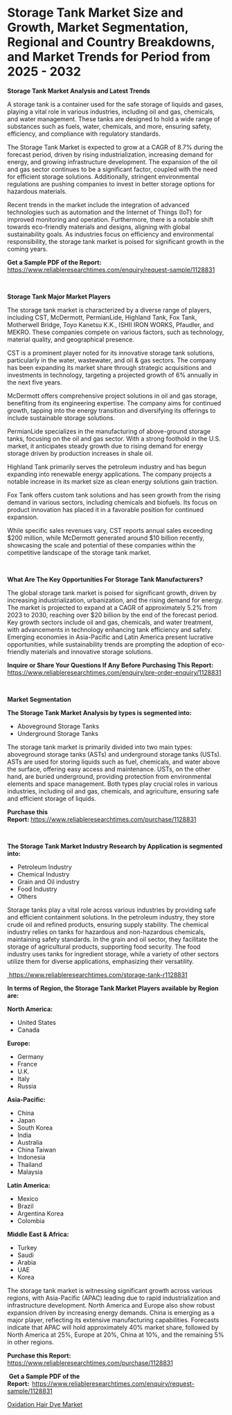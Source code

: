 <p><h1>Storage Tank Market Size and Growth, Market Segmentation, Regional and Country Breakdowns, and Market Trends for Period from 2025 -  2032</h1></p><p><strong>Storage Tank Market Analysis and Latest Trends</strong></p>
<p><p>A storage tank is a container used for the safe storage of liquids and gases, playing a vital role in various industries, including oil and gas, chemicals, and water management. These tanks are designed to hold a wide range of substances such as fuels, water, chemicals, and more, ensuring safety, efficiency, and compliance with regulatory standards.</p><p>The Storage Tank Market is expected to grow at a CAGR of 8.7% during the forecast period, driven by rising industrialization, increasing demand for energy, and growing infrastructure development. The expansion of the oil and gas sector continues to be a significant factor, coupled with the need for efficient storage solutions. Additionally, stringent environmental regulations are pushing companies to invest in better storage options for hazardous materials.</p><p>Recent trends in the market include the integration of advanced technologies such as automation and the Internet of Things (IoT) for improved monitoring and operation. Furthermore, there is a notable shift towards eco-friendly materials and designs, aligning with global sustainability goals. As industries focus on efficiency and environmental responsibility, the storage tank market is poised for significant growth in the coming years.</p></p>
<p><strong>Get a Sample PDF of the Report:&nbsp;</strong> <a href="https://www.reliableresearchtimes.com/enquiry/request-sample/1128831?utm_campaign=2198&utm_medium=2&utm_source=Github&utm_content=ia&utm_term=05022025&utm_id=storage-tank">https://www.reliableresearchtimes.com/enquiry/request-sample/1128831</a></p>
<p>&nbsp;</p>
<p><strong>Storage Tank Major Market Players</strong></p>
<p><p>The storage tank market is characterized by a diverse range of players, including CST, McDermott, PermianLide, Highland Tank, Fox Tank, Motherwell Bridge, Toyo Kanetsu K.K., ISHII IRON WORKS, Pfaudler, and MEKRO. These companies compete on various factors, such as technology, material quality, and geographical presence.</p><p>CST is a prominent player noted for its innovative storage tank solutions, particularly in the water, wastewater, and oil & gas sectors. The company has been expanding its market share through strategic acquisitions and investments in technology, targeting a projected growth of 6% annually in the next five years.</p><p>McDermott offers comprehensive project solutions in oil and gas storage, benefiting from its engineering expertise. The company aims for continued growth, tapping into the energy transition and diversifying its offerings to include sustainable storage solutions.</p><p>PermianLide specializes in the manufacturing of above-ground storage tanks, focusing on the oil and gas sector. With a strong foothold in the U.S. market, it anticipates steady growth due to rising demand for energy storage driven by production increases in shale oil.</p><p>Highland Tank primarily serves the petroleum industry and has begun expanding into renewable energy applications. The company projects a notable increase in its market size as clean energy solutions gain traction.</p><p>Fox Tank offers custom tank solutions and has seen growth from the rising demand in various sectors, including chemicals and biofuels. Its focus on product innovation has placed it in a favorable position for continued expansion.</p><p>While specific sales revenues vary, CST reports annual sales exceeding $200 million, while McDermott generated around $10 billion recently, showcasing the scale and potential of these companies within the competitive landscape of the storage tank market.</p></p>
<p>&nbsp;</p>
<p><strong>What Are The Key Opportunities For Storage Tank Manufacturers?</strong></p>
<p><p>The global storage tank market is poised for significant growth, driven by increasing industrialization, urbanization, and the rising demand for energy. The market is projected to expand at a CAGR of approximately 5.2% from 2023 to 2030, reaching over $20 billion by the end of the forecast period. Key growth sectors include oil and gas, chemicals, and water treatment, with advancements in technology enhancing tank efficiency and safety. Emerging economies in Asia-Pacific and Latin America present lucrative opportunities, while sustainability trends are prompting the adoption of eco-friendly materials and innovative storage solutions.</p></p>
<p><strong>Inquire or Share Your Questions If Any Before Purchasing This Report:</strong> <a href="https://www.reliableresearchtimes.com/enquiry/pre-order-enquiry/1128831?utm_campaign=2198&utm_medium=2&utm_source=Github&utm_content=ia&utm_term=05022025&utm_id=storage-tank">https://www.reliableresearchtimes.com/enquiry/pre-order-enquiry/1128831</a></p>
<p>&nbsp;</p>
<p><strong>Market Segmentation</strong></p>
<p><strong>The Storage Tank Market Analysis by types is segmented into:</strong></p>
<p><ul><li>Aboveground Storage Tanks</li><li>Underground Storage Tanks</li></ul></p>
<p><p>The storage tank market is primarily divided into two main types: aboveground storage tanks (ASTs) and underground storage tanks (USTs). ASTs are used for storing liquids such as fuel, chemicals, and water above the surface, offering easy access and maintenance. USTs, on the other hand, are buried underground, providing protection from environmental elements and space management. Both types play crucial roles in various industries, including oil and gas, chemicals, and agriculture, ensuring safe and efficient storage of liquids.</p></p>
<p><strong>Purchase this Report:&nbsp;</strong><a href="https://www.reliableresearchtimes.com/purchase/1128831?utm_campaign=2198&utm_medium=2&utm_source=Github&utm_content=ia&utm_term=05022025&utm_id=storage-tank">https://www.reliableresearchtimes.com/purchase/1128831</a></p>
<p>&nbsp;</p>
<p><strong>The Storage Tank Market Industry Research by Application is segmented into:</strong></p>
<p><ul><li>Petroleum Industry</li><li>Chemical Industry</li><li>Grain and Oil industry</li><li>Food Industry</li><li>Others</li></ul></p>
<p><p>Storage tanks play a vital role across various industries by providing safe and efficient containment solutions. In the petroleum industry, they store crude oil and refined products, ensuring supply stability. The chemical industry relies on tanks for hazardous and non-hazardous chemicals, maintaining safety standards. In the grain and oil sector, they facilitate the storage of agricultural products, supporting food security. The food industry uses tanks for ingredient storage, while a variety of other sectors utilize them for diverse applications, emphasizing their versatility.</p></p>
<p><a href="https://www.reliableresearchtimes.com/storage-tank-r1128831?utm_campaign=2198&utm_medium=2&utm_source=Github&utm_content=ia&utm_term=05022025&utm_id=storage-tank">&nbsp;https://www.reliableresearchtimes.com/storage-tank-r1128831</a></p>
<p><strong>In terms of Region, the Storage Tank Market Players available by Region are:</strong></p>
<p>
    <p> <strong> North America: </strong>
        <ul>
            <li>United States</li>
            <li>Canada</li>
        </ul>
        </p> 
    <p> <strong> Europe: </strong>
        <ul>
            <li>Germany</li>
            <li>France</li>
            <li>U.K.</li>
            <li>Italy</li>
            <li>Russia</li>
        </ul>
        </p> 
    <p> <strong> Asia-Pacific: </strong>
        <ul>
            <li>China</li>
            <li>Japan</li>
            <li>South Korea</li>
            <li>India</li>
            <li>Australia</li>
            <li>China Taiwan</li>
            <li>Indonesia</li>
            <li>Thailand</li>
            <li>Malaysia</li>
        </ul>
        </p> 
    <p> <strong> Latin America: </strong>
        <ul>
            <li>Mexico</li>
            <li>Brazil</li>
            <li>Argentina Korea</li>
            <li>Colombia</li>
        </ul>
        </p> 
    <p> <strong> Middle East & Africa: </strong>
        <ul>
            <li>Turkey</li>
            <li>Saudi</li>
            <li>Arabia</li>
            <li>UAE</li>
            <li>Korea</li>
        </ul>
    </p>
    </p>
<p><p>The storage tank market is witnessing significant growth across various regions, with Asia-Pacific (APAC) leading due to rapid industrialization and infrastructure development. North America and Europe also show robust expansion driven by increasing energy demands. China is emerging as a major player, reflecting its extensive manufacturing capabilities. Forecasts indicate that APAC will hold approximately 40% market share, followed by North America at 25%, Europe at 20%, China at 10%, and the remaining 5% in other regions.</p></p>
<p><strong>Purchase this Report: </strong><a href="https://www.reliableresearchtimes.com/purchase/1128831?utm_campaign=2198&utm_medium=2&utm_source=Github&utm_content=ia&utm_term=05022025&utm_id=storage-tank">https://www.reliableresearchtimes.com/purchase/1128831</a></p>
<p>&nbsp;<strong>Get a Sample PDF of the Report:&nbsp;&nbsp;</strong><a href="https://www.reliableresearchtimes.com/enquiry/request-sample/1128831?utm_campaign=2198&utm_medium=2&utm_source=Github&utm_content=ia&utm_term=05022025&utm_id=storage-tank">https://www.reliableresearchtimes.com/enquiry/request-sample/1128831</a></p>
<p><strong></strong></p>
<p><p><a href="https://github.com/klindsey95/Market-Research-Report-List-1/blob/main/oxidation-hair-dye-market.md?utm_campaign=2198&utm_medium=2&utm_source=Github&utm_content=ia&utm_term=05022025&utm_id=storage-tank">Oxidation Hair Dye Market</a></p></p>